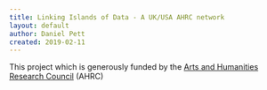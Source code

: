 ```yaml
---
title: Linking Islands of Data - A UK/USA AHRC network
layout: default
author: Daniel Pett
created: 2019-02-11
---
```



This project which is generously funded by the [Arts and Humanities Research Council](https://ahrc.ukri.org/) (AHRC)
